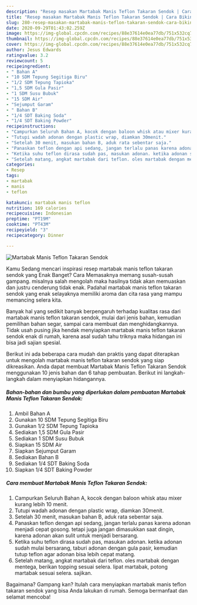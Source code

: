 ```yaml
---
description: "Resep masakan Martabak Manis Teflon Takaran Sendok | Cara Bikin Martabak Manis Teflon Takaran Sendok Yang Lezat"
title: "Resep masakan Martabak Manis Teflon Takaran Sendok | Cara Bikin Martabak Manis Teflon Takaran Sendok Yang Lezat"
slug: 280-resep-masakan-martabak-manis-teflon-takaran-sendok-cara-bikin-martabak-manis-teflon-takaran-sendok-yang-lezat
date: 2020-09-29T01:43:02.259Z
image: https://img-global.cpcdn.com/recipes/88e37614e0ea77db/751x532cq70/martabak-manis-teflon-takaran-sendok-foto-resep-utama.jpg
thumbnail: https://img-global.cpcdn.com/recipes/88e37614e0ea77db/751x532cq70/martabak-manis-teflon-takaran-sendok-foto-resep-utama.jpg
cover: https://img-global.cpcdn.com/recipes/88e37614e0ea77db/751x532cq70/martabak-manis-teflon-takaran-sendok-foto-resep-utama.jpg
author: Jesus Edwards
ratingvalue: 3.2
reviewcount: 5
recipeingredient:
- " Bahan A"
- "10 SDM Tepung Segitiga Biru"
- "1/2 SDM Tepung Tapioka"
- "1,5 SDM Gula Pasir"
- "1 SDM Susu Bubuk"
- "15 SDM Air"
- "Sejumput Garam"
- " Bahan B"
- "1/4 SDT Baking Soda"
- "1/4 SDT Baking Powder"
recipeinstructions:
- "Campurkan Seluruh Bahan A, kocok dengan baloon whisk atau mixer kurang lebih 10 menit."
- "Tutupi wadah adonan dengan plastic wrap, diamkan 30menit."
- "Setelah 30 menit, masukan bahan B, aduk rata sebentar saja."
- "Panaskan teflon dengan api sedang, jangan terlalu panas karena adonan menjadi cepat gosong. tetapi juga jangan dimasukkan saat dingin, karena adonan akan sulit untuk menjadi bersarang."
- "Ketika suhu teflon dirasa sudah pas, masukan adonan. ketika adonan sudah mulai bersarang, taburi adonan dengan gula pasir, kemudian tutup teflon agar adonan bisa lebih cepat matang."
- "Setelah matang, angkat martabak dari teflon. oles martabak dengan mentega, berikan topping sesuai selera. lipat martabak, potong martabak sesuai selera. sajikan."
categories:
- Resep
tags:
- martabak
- manis
- teflon

katakunci: martabak manis teflon 
nutrition: 169 calories
recipecuisine: Indonesian
preptime: "PT19M"
cooktime: "PT43M"
recipeyield: "3"
recipecategory: Dinner

---
```



![Martabak Manis Teflon Takaran Sendok](https://img-global.cpcdn.com/recipes/88e37614e0ea77db/751x532cq70/martabak-manis-teflon-takaran-sendok-foto-resep-utama.jpg)

Kamu Sedang mencari inspirasi resep martabak manis teflon takaran sendok yang Enak Banget? Cara Memasaknya memang susah-susah gampang. misalnya salah mengolah maka hasilnya tidak akan memuaskan dan justru cenderung tidak enak. Padahal martabak manis teflon takaran sendok yang enak selayaknya memiliki aroma dan cita rasa yang mampu memancing selera kita.

Banyak hal yang sedikit banyak berpengaruh terhadap kualitas rasa dari martabak manis teflon takaran sendok, mulai dari jenis bahan, kemudian pemilihan bahan segar, sampai cara membuat dan menghidangkannya. Tidak usah pusing jika hendak menyiapkan martabak manis teflon takaran sendok enak di rumah, karena asal sudah tahu triknya maka hidangan ini bisa jadi sajian spesial.




Berikut ini ada beberapa cara mudah dan praktis yang dapat diterapkan untuk mengolah martabak manis teflon takaran sendok yang siap dikreasikan. Anda dapat membuat Martabak Manis Teflon Takaran Sendok menggunakan 10 jenis bahan dan 6 tahap pembuatan. Berikut ini langkah-langkah dalam menyiapkan hidangannya.

<!--inarticleads1-->

##### Bahan-bahan dan bumbu yang diperlukan dalam pembuatan Martabak Manis Teflon Takaran Sendok:

1. Ambil  Bahan A
1. Gunakan 10 SDM Tepung Segitiga Biru
1. Gunakan 1/2 SDM Tepung Tapioka
1. Sediakan 1,5 SDM Gula Pasir
1. Sediakan 1 SDM Susu Bubuk
1. Siapkan 15 SDM Air
1. Siapkan Sejumput Garam
1. Sediakan  Bahan B
1. Sediakan 1/4 SDT Baking Soda
1. Siapkan 1/4 SDT Baking Powder




<!--inarticleads2-->

##### Cara membuat Martabak Manis Teflon Takaran Sendok:

1. Campurkan Seluruh Bahan A, kocok dengan baloon whisk atau mixer kurang lebih 10 menit.
1. Tutupi wadah adonan dengan plastic wrap, diamkan 30menit.
1. Setelah 30 menit, masukan bahan B, aduk rata sebentar saja.
1. Panaskan teflon dengan api sedang, jangan terlalu panas karena adonan menjadi cepat gosong. tetapi juga jangan dimasukkan saat dingin, karena adonan akan sulit untuk menjadi bersarang.
1. Ketika suhu teflon dirasa sudah pas, masukan adonan. ketika adonan sudah mulai bersarang, taburi adonan dengan gula pasir, kemudian tutup teflon agar adonan bisa lebih cepat matang.
1. Setelah matang, angkat martabak dari teflon. oles martabak dengan mentega, berikan topping sesuai selera. lipat martabak, potong martabak sesuai selera. sajikan.




Bagaimana? Gampang kan? Itulah cara menyiapkan martabak manis teflon takaran sendok yang bisa Anda lakukan di rumah. Semoga bermanfaat dan selamat mencoba!
